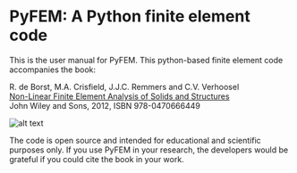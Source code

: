 # PyFEM: A Python finite element code

This is the user manual for PyFEM. This python-based finite element code accompanies the book:

R. de Borst, M.A. Crisfield, J.J.C. Remmers and C.V. Verhoosel<br>
[Non-Linear Finite Element Analysis of Solids and Structures](https://www.wiley.com/en-us/Nonlinear+Finite+Element+Analysis+of+Solids+and+Structures%2C+2nd+Edition-p-9780470666449)
<br>John Wiley and Sons, 2012, ISBN 978-0470666449

![alt text](https://media.wiley.com/product_data/coverImage300/47/04706664/0470666447.jpg)

The code is open source and intended for educational and scientific purposes only. If you use PyFEM in your research, the 
developers would be grateful if you could cite the book in your work.
